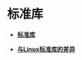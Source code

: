 # 标准库<a name="ZH-CN_TOPIC_0000001111039548"></a>

-   **[标准库](标准库-0.md)**  

-   **[与Linux标准库的差异](与Linux标准库的差异.md)**  


